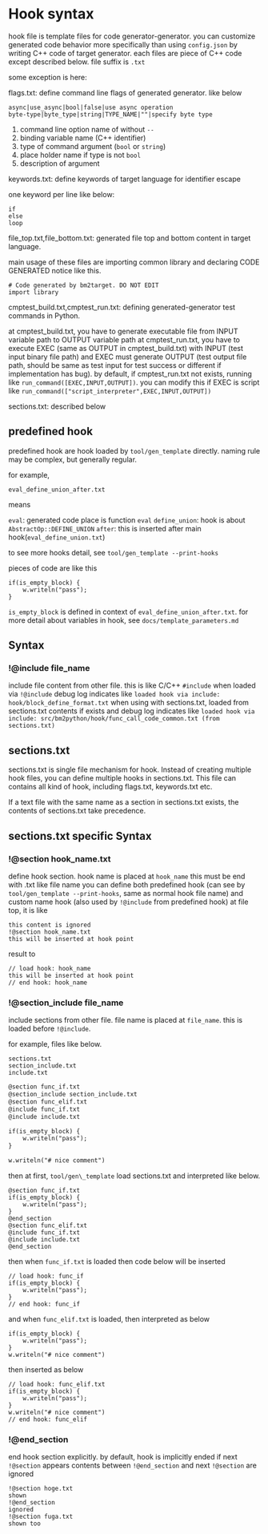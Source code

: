 # Hook syntax

hook file is template files for code generator-generator.
you can customize generated code behavior more specifically than using `config.json` by writing C++ code of target generator.
each files are piece of C++ code except described below. file suffix is `.txt`

some exception is here:

flags.txt: define command line flags of generated generator. like below

```
async|use_async|bool|false|use async operation
byte-type|byte_type|string|TYPE_NAME|""|specify byte type
```

1. command line option name of without `--`
2. binding variable name (C++ identifier)
3. type of command argument (`bool` or `string`)
4. place holder name if type is not `bool`
5. description of argument

keywords.txt: define keywords of target language for identifier escape

one keyword per line like below:

```
if
else
loop
```

file_top.txt,file_bottom.txt: generated file top and bottom content in target language.

main usage of these files are importing common library and declaring CODE GENERATED notice like this.

```
# Code generated by bm2target. DO NOT EDIT
import library
```

cmptest_build.txt,cmptest_run.txt: defining generated-generator test commands in Python.

at cmptest_build.txt, you have to generate executable file from INPUT variable path to OUTPUT variable path
at cmptest_run.txt, you have to execute EXEC (same as OUTPUT in cmptest_build.txt) with INPUT (test input binary file path) and EXEC must generate OUTPUT (test output file path, should be same as test input for test success or different if implementation has bug). by default, if cmptest_run.txt not exists, running like `run_command([EXEC,INPUT,OUTPUT])`. you can modify this if EXEC is script like `run_command(["script_interpreter",EXEC,INPUT,OUTPUT])`

sections.txt: described below

## predefined hook

predefined hook are hook loaded by `tool/gen_template` directly.
naming rule may be complex, but generally regular.

for example,

`eval_define_union_after.txt`

means

`eval`: generated code place is function `eval`
`define_union`: hook is about `AbstractOp::DEFINE_UNION`
`after`: this is inserted after main hook(`eval_define_union.txt`)

to see more hooks detail, see `tool/gen_template --print-hooks`

pieces of code are like this

```
if(is_empty_block) {
    w.writeln("pass");
}
```

`is_empty_block` is defined in context of `eval_define_union_after.txt`.
for more detail about variables in hook, see `docs/template_parameters.md`

## Syntax

### !@include file_name

include file content from other file. this is like C/C++ `#include`
when loaded via `!@include` debug log indicates like `loaded hook via include: hook/block_define_format.txt`
when using with sections.txt, loaded from sections.txt contents if exists and debug log indicates like `loaded hook via include: src/bm2python/hook/func_call_code_common.txt (from sections.txt)`

## sections.txt

sections.txt is single file mechanism for hook.
Instead of creating multiple hook files, you can define multiple hooks in sections.txt. This file can contains all kind of hook, including flags.txt, keywords.txt etc.

If a text file with the same name as a section in sections.txt exists, the contents of sections.txt take precedence.

## sections.txt specific Syntax

### !@section hook_name.txt

define hook section. hook name is placed at `hook_name`
this must be end with .txt like file name
you can define both predefined hook (can see by `tool/gen_template --print-hooks`, same as normal hook file name) and custom name hook (also used by `!@include` from predefined hook)
at file top, it is like

```
this content is ignored
!@section hook_name.txt
this will be inserted at hook point
```

result to

```
// load hook: hook_name
this will be inserted at hook point
// end hook: hook_name
```

### !@section_include file_name

include sections from other file. file name is placed at `file_name`. this is loaded before `!@include`.

for example, files like below.

```ls
sections.txt
section_include.txt
include.txt
```

```sections.txt
@section func_if.txt
@section_include section_include.txt
@section func_elif.txt
@include func_if.txt
@include include.txt
```

```section_include.txt
if(is_empty_block) {
    w.writeln("pass");
}
```

```include.txt
w.writeln("# nice comment")
```

then at first, `tool/gen\_template` load sections.txt and interpreted like below.

```sections.txt(internal representation image)
@section func_if.txt
if(is_empty_block) {
    w.writeln("pass");
}
@end_section
@section func_elif.txt
@include func_if.txt
@include include.txt
@end_section
```

then when `func_if.txt` is loaded then code below will be inserted

```inserted code of func_if
// load hook: func_if
if(is_empty_block) {
    w.writeln("pass");
}
// end hook: func_if
```

and when `func_elif.txt` is loaded, then interpreted as below

```func_elif.txt(internal representation image)
if(is_empty_block) {
    w.writeln("pass");
}
w.writeln("# nice comment")
```

then inserted as below

```inserted code of func_elif.txt
// load hook: func_elif.txt
if(is_empty_block) {
    w.writeln("pass");
}
w.writeln("# nice comment")
// end hook: func_elif
```

### !@end_section

end hook section explicitly.
by default, hook is implicitly ended if next `!@section` appears
contents between `!@end_section` and next `!@section` are ignored

```
!@section hoge.txt
shown
!@end_section
ignored
!@section fuga.txt
shown too
```
